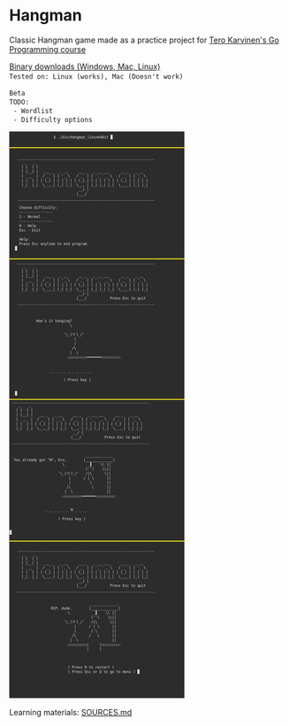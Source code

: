 # Hangman
Classic Hangman game made as a practice project for [Tero Karvinen's Go Programming course](http://terokarvinen.com/2020/go-programming-course-2020-w22/)

[Binary downloads (Windows, Mac, Linux)](bin/)  
`Tested on: Linux (works), Mac (Doesn't work)`

~~~~
Beta
TODO:
 - Wordlist
 - Difficulty options
~~~~

![alpha_img](img/img1.jpg)

Learning materials:
[SOURCES.md](SOURCES.md)
